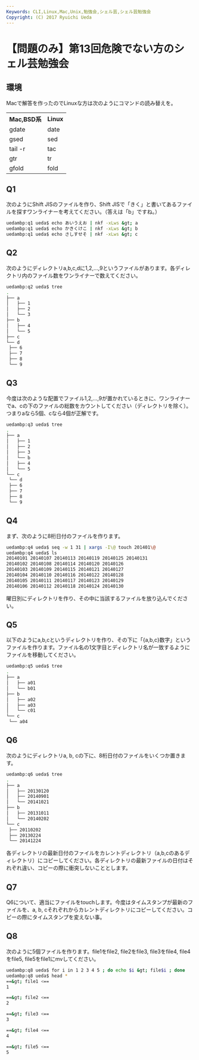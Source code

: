 ```yaml
---
Keywords: CLI,Linux,Mac,Unix,勉強会,シェル芸,シェル芸勉強会
Copyright: (C) 2017 Ryuichi Ueda
---
```


# 【問題のみ】第13回危険でない方のシェル芸勉強会
<h2>環境</h2>

Macで解答を作ったのでLinuxな方は次のようにコマンドの読み替えを。

<table>
 <tr>
 <th>Mac,BSD系</th>
 <th>Linux</th>
 </tr>
 <tr>
 <td>gdate</td>
 <td>date</td>
 </tr>
 <tr>
 <td>gsed</td>
 <td>sed</td>
 </tr>
 <tr>
 <td>tail -r</td>
 <td>tac</td>
 </tr>
 <tr>
 <td>gtr</td>
 <td>tr</td>
 </tr>
 <tr>
 <td>gfold</td>
 <td>fold</td>
 </tr>
</table>

<h2>Q1</h2>

次のようにShift JISのファイルを作り、Shift JISで「きく」と書いてあるファイルを探すワンライナーを考えてください。（答えは「b」ですね。）

```bash
uedambp:q1 ueda$ echo あいうえお | nkf -xLws &gt; a
uedambp:q1 ueda$ echo かきくけこ | nkf -xLws &gt; b
uedambp:q1 ueda$ echo さしすせそ | nkf -xLws &gt; c
```

<h2>Q2</h2>

次のようにディレクトリa,b,c,dに1,2,...,9というファイルがあります。各ディレクトリ内のファイル数をワンライナーで数えてください。

```bash
uedambp:q2 ueda$ tree
.
├── a
│   ├── 1
│   ├── 2
│   └── 3
├── b
│   ├── 4
│   └── 5
├── c
└── d
 ├── 6
 ├── 7
 ├── 8
 └── 9
```

<h2>Q3</h2>

今度は次のような配置でファイル1,2,...,9が置かれているときに、ワンライナーでa、cの下のファイルの総数をカウントしてください（ディレクトリを除く）。つまりaなら5個、cなら4個が正解です。

```bash
uedambp:q3 ueda$ tree
.
├── a
│   ├── 1
│   ├── 2
│   ├── 3
│   └── b
│   ├── 4
│   └── 5
└── c
 └── d
 ├── 6
 ├── 7
 ├── 8
 └── 9
```

<h2>Q4</h2>

まず、次のように8桁日付のファイルを作ります。

```bash
uedambp:q4 ueda$ seq -w 1 31 | xargs -I\@ touch 201401\@
uedambp:q4 ueda$ ls
20140101 20140107 20140113 20140119 20140125 20140131
20140102 20140108 20140114 20140120 20140126
20140103 20140109 20140115 20140121 20140127
20140104 20140110 20140116 20140122 20140128
20140105 20140111 20140117 20140123 20140129
20140106 20140112 20140118 20140124 20140130
```

曜日別にディレクトリを作り、その中に当該するファイルを放り込んでください。

<h2>Q5</h2>

以下のようにa,b,cというディレクトリを作り、その下に「{a,b,c}数字」というファイルを作ります。ファイル名の1文字目とディレクトリ名が一致するようにファイルを移動してください。

```bash
uedambp:q5 ueda$ tree
.
├── a
│   ├── a01
│   └── b01
├── b
│   ├── a02
│   ├── a03
│   └── c01
└── c
 └── a04
```


<h2>Q6</h2>

次のようにディレクトリa, b, cの下に、8桁日付のファイルをいくつか置きます。

```bash
uedambp:q6 ueda$ tree
.
├── a
│   ├── 20130120
│   ├── 20140901
│   └── 20141021
├── b
│   ├── 20131011
│   └── 20140202
└── c
 ├── 20110202
 ├── 20130224
 └── 20141224
```

各ディレクトリの最新日付のファイルをカレントディレクトリ（a,b,cのあるディレクトリ）にコピーしてください。各ディレクトリの最新ファイルの日付はそれぞれ違い、コピーの際に衝突しないこととします。

<h2>Q7</h2>

Q6について、適当にファイルをtouchします。今度はタイムスタンプが最新のファイルを、a, b, cそれぞれからカレントディレクトリにコピーしてください。コピーの際にタイムスタンプを変えない事。


<h2>Q8</h2>

次のように5個ファイルを作ります。file1をfile2, file2をfile3, file3をfile4, file4をfile5, file5をfile1にmvしてください。

```bash
uedambp:q8 ueda$ for i in 1 2 3 4 5 ; do echo $i &gt; file$i ; done
uedambp:q8 ueda$ head *
==&gt; file1 <==
1

==&gt; file2 <==
2

==&gt; file3 <==
3

==&gt; file4 <==
4

==&gt; file5 <==
5
```


